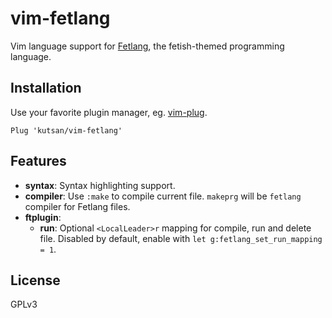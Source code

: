 # vim-fetlang

Vim language support for [Fetlang](https://github.com/Property404/fetlang), the fetish-themed programming language.

## Installation

Use your favorite plugin manager, eg. [vim-plug](https://github.com/junegunn/vim-plug).

```vim
Plug 'kutsan/vim-fetlang'
```

## Features

- **syntax**: Syntax highlighting support.
- **compiler**: Use `:make` to compile current file. `makeprg` will be `fetlang` compiler for Fetlang files.
- **ftplugin**:
	- **run**: Optional `<LocalLeader>r` mapping for compile, run and delete file. Disabled by default, enable with `let g:fetlang_set_run_mapping = 1`.

## License

GPLv3
